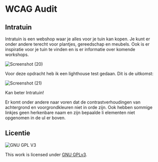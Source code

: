 
# WCAG Audit 

## Intratuin

Intratuin is een webshop waar je alles voor je tuin kan kopen. Je kunt er onder andere terecht voor plantjes, gereedschap en meubels. Ook is er inspiratie voor je tuin te vinden en is er informatie over komende workshops. 

![Screenshot (20)](https://user-images.githubusercontent.com/106448490/198570032-9bdadf73-978c-48ba-b8b6-cb00c90726c8.png)


Voor deze opdracht heb ik een lighthouse test gedaan. Dit is de uitkomst:

![Screenshot (21)](https://user-images.githubusercontent.com/106448490/198570266-86d3febd-f913-4be6-83c2-fa36790fafe2.png)

Kan beter Intratuin!

Er komt onder andere naar voren dat de contrastverhoudingen van achtergrond en voorgrondkleuren niet in orde zijn. Ook hebben sommige linkjes geen herkenbare naam en zijn bepaalde li elementen niet opgenomen in de ul er boven. 


## Licentie

![GNU GPL V3](https://www.gnu.org/graphics/gplv3-127x51.png)

This work is licensed under [GNU GPLv3](./LICENSE).
